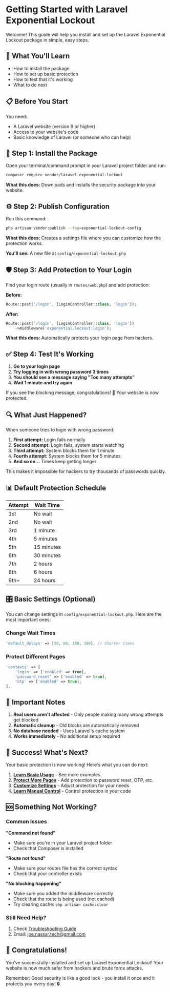 # Getting Started with Laravel Exponential Lockout

Welcome! This guide will help you install and set up the Laravel Exponential Lockout package in simple, easy steps.

## 🎯 What You'll Learn

- How to install the package
- How to set up basic protection
- How to test that it's working
- What to do next

## 📋 Before You Start

You need:
- A Laravel website (version 9 or higher)
- Access to your website's code
- Basic knowledge of Laravel (or someone who can help)

## 🚀 Step 1: Install the Package

Open your terminal/command prompt in your Laravel project folder and run:

```bash
composer require vendor/laravel-exponential-lockout
```

**What this does:** Downloads and installs the security package into your website.

## ⚙️ Step 2: Publish Configuration

Run this command:

```bash
php artisan vendor:publish --tag=exponential-lockout-config
```

**What this does:** Creates a settings file where you can customize how the protection works.

**You'll see:** A new file at `config/exponential-lockout.php`

## 🛡️ Step 3: Add Protection to Your Login

Find your login route (usually in `routes/web.php`) and add protection:

**Before:**
```php
Route::post('/login', [LoginController::class, 'login']);
```

**After:**
```php
Route::post('/login', [LoginController::class, 'login'])
    ->middleware('exponential.lockout:login');
```

**What this does:** Automatically protects your login page from hackers.

## ✅ Step 4: Test It's Working

1. **Go to your login page**
2. **Try logging in with wrong password 3 times**
3. **You should see a message saying "Too many attempts"**
4. **Wait 1 minute and try again**

If you see the blocking message, congratulations! 🎉 Your website is now protected.

## 🔍 What Just Happened?

When someone tries to login with wrong password:

1. **First attempt:** Login fails normally
2. **Second attempt:** Login fails, system starts watching
3. **Third attempt:** System blocks them for 1 minute
4. **Fourth attempt:** System blocks them for 5 minutes
5. **And so on...** Times keep getting longer

This makes it impossible for hackers to try thousands of passwords quickly.

## 📊 Default Protection Schedule

| Attempt | Wait Time |
|---------|-----------|
| 1st     | No wait   |
| 2nd     | No wait   |
| 3rd     | 1 minute  |
| 4th     | 5 minutes |
| 5th     | 15 minutes|
| 6th     | 30 minutes|
| 7th     | 2 hours   |
| 8th     | 6 hours   |
| 9th+    | 24 hours  |

## 🎛️ Basic Settings (Optional)

You can change settings in `config/exponential-lockout.php`. Here are the most important ones:

### Change Wait Times
```php
'default_delays' => [30, 60, 180, 300], // Shorter times
```

### Protect Different Pages
```php
'contexts' => [
    'login' => ['enabled' => true],
    'password_reset' => ['enabled' => true],
    'otp' => ['enabled' => true],
],
```

## 🚨 Important Notes

1. **Real users aren't affected** - Only people making many wrong attempts get blocked
2. **Automatic cleanup** - Old blocks are automatically removed
3. **No database needed** - Uses Laravel's cache system
4. **Works immediately** - No additional setup required

## 🎉 Success! What's Next?

Your basic protection is now working! Here's what you can do next:

1. **[Learn Basic Usage](basic-usage.md)** - See more examples
2. **[Protect More Pages](middleware-protection.md)** - Add protection to password reset, OTP, etc.
3. **[Customize Settings](configuration.md)** - Adjust protection for your needs
4. **[Learn Manual Control](manual-control.md)** - Control protection in your code

## 🆘 Something Not Working?

### Common Issues

**"Command not found"**
- Make sure you're in your Laravel project folder
- Check that Composer is installed

**"Route not found"**
- Make sure your routes file has the correct syntax
- Check that your controller exists

**"No blocking happening"**
- Make sure you added the middleware correctly
- Check that the route is being used (not cached)
- Try clearing cache: `php artisan cache:clear`

### Still Need Help?

1. Check [Troubleshooting Guide](troubleshooting.md)
2. Email: joe.nassar.tech@gmail.com

## 🎊 Congratulations!

You've successfully installed and set up Laravel Exponential Lockout! Your website is now much safer from hackers and brute force attacks.

Remember: Good security is like a good lock - you install it once and it protects you every day! 🔒